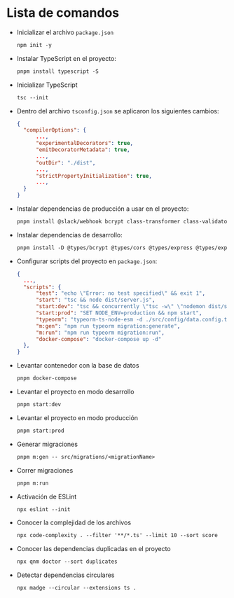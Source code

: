 # Lista de comandos

- Inicializar el archivo `package.json`
  
  ```txt
  npm init -y
  ```

- Instalar TypeScript en el proyecto:

  ```txt
  pnpm install typescript -S
  ```

- Inicializar TypeScript

  ```txt
  tsc --init
  ```

- Dentro del archivo `tsconfig.json` se aplicaron los siguientes cambios:

  ```json
  {
    "compilerOptions": {
        ...,
        "experimentalDecorators": true,
        "emitDecoratorMetadata": true,
        ...,
        "outDir": "./dist",
        ...,
        "strictPropertyInitialization": true, 
        ...,
    }
  }
  ```

- Instalar dependencias de producción a usar en el proyecto:
  
  ```txt
  pnpm install @slack/webhook bcrypt class-transformer class-validator colors cors dotenv express express-validator jsonwebtoken morgan morgan-body multer mysql passport passport-jwt passport-local reflect-metadata typeorm typeorm-naming-strategies typescript -S
  ```

- Instalar dependencias de desarrollo:

  ```txt
  pnpm install -D @types/bcrypt @types/cors @types/express @types/express-validator @types/jsonwebtoken @types/morgan @types/multer @types/node@"*" @types/passport @types/passport-jwt @types/passport-local concurrently eslint nodemon ts-node
  ```

- Configurar scripts del proyecto en `package.json`:

  ```json
  {
    ...,
    "scripts": {
        "test": "echo \"Error: no test specified\" && exit 1",
        "start": "tsc && node dist/server.js",
        "start:dev": "tsc && concurrently \"tsc -w\" \"nodemon dist/server.js\"",
        "start:prod": "SET NODE_ENV=production && npm start",
        "typeorm": "typeorm-ts-node-esm -d ./src/config/data.config.ts",
        "m:gen": "npm run typeorm migration:generate",
        "m:run": "npm run typeorm migration:run",
        "docker-compose": "docker-compose up -d"
    },
  }
  ```

- Levantar contenedor con la base de datos

  ```txt
  pnpm docker-compose
  ```

- Levantar el proyecto en modo desarrollo

  ```txt
  pnpm start:dev
  ```

- Levantar el proyecto en modo producción

  ```txt
  pnpm start:prod
  ```

- Generar migraciones

  ```txt
  pnpm m:gen -- src/migrations/<migrationName>
  ```

- Correr migraciones

  ```txt
  pnpm m:run
  ```

- Activación de ESLint

  ```txt
  npx eslint --init
  ```

- Conocer la complejidad de los archivos

  ```txt
  npx code-complexity . --filter '**/*.ts' --limit 10 --sort score
  ```

- Conocer las dependencias duplicadas en el proyecto
  
  ```txt
  npx qnm doctor --sort duplicates
  ```

- Detectar dependencias circulares

  ```txt
  npx madge --circular --extensions ts .
  ```
